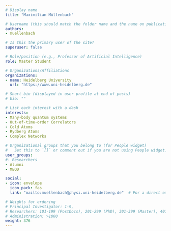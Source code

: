 ```yaml
---
# Display name
title: "Maximilian Müllenbach"

# Username (this should match the folder name and the name on publications)
authors:
- muellenbach

# Is this the primary user of the site?
superuser: false

# Role/position (e.g., Professor of Artificial Intelligence)
role: Master Student

# Organizations/Affiliations
organizations:
- name: Heidelberg University
  url: "https://www.uni-heidelberg.de"

# Short bio (displayed in user profile at end of posts)
# bio: ""

# List each interest with a dash
interests:
- Many-body quantum systems
- Out-of-time-order Correlators
- Cold Atoms
- Rydberg Atoms
- Complex Networks

# Organizational groups that you belong to (for People widget)
#   Set this to `[]` or comment out if you are not using People widget.
user_groups:
#- Researchers
- Alumni
- MBQD

social:
- icon: envelope
  icon_pack: fas
  link: "mailto:muellenbach@physi.uni-heidelberg.de"  # For a direct email link, use "mailto:test@example.org".

# Weights for ordering
# Principal Investigator: 1-9,
# Researchers: 101-199 (PostDocs), 201-299 (PhD), 301-399 (Master), 401-499 (Bachelor)
# Administration: >1000
weight: 376
---
```


